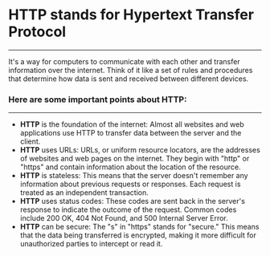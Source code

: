 <h1>HTTP stands for Hypertext Transfer Protocol</h1>
<hr>
<p>It's a way for computers to communicate with each other and transfer information over the internet. Think of it like a set of rules and procedures that determine how data is sent and received between different devices.</p>

<h3>Here are some important points about HTTP:</h3>
<hr>
<ul>
    <li><b>HTTP</b> is the foundation of the internet: Almost all websites and web applications use HTTP to transfer data between the server and the client.</li>
    <li><b>HTTP</b> uses URLs: URLs, or uniform resource locators, are the addresses of websites and web pages on the internet. They begin with "http" or "https" and contain information about the location of the resource.</li>
    <li><b>HTTP</b> is stateless: This means that the server doesn't remember any information about previous requests or responses. Each request is treated as an independent transaction.</li>
    <li><b>HTTP</b> uses status codes: These codes are sent back in the server's response to indicate the outcome of the request. Common codes include 200 OK, 404 Not Found, and 500 Internal Server Error.</li>
    <li><b>HTTP</b> can be secure: The "s" in "https" stands for "secure." This means that the data being transferred is encrypted, making it more difficult for unauthorized parties to intercept or read it.</li>
</ul>


